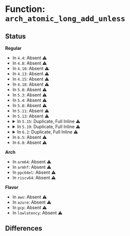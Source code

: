 # Function: <code>arch_atomic_long_add_unless</code>

## Status
<b>Regular</b>
<ul>
<li>
In <code>4.4</code>: Absent ⚠️
</li>
<li>
In <code>4.8</code>: Absent ⚠️
</li>
<li>
In <code>4.10</code>: Absent ⚠️
</li>
<li>
In <code>4.13</code>: Absent ⚠️
</li>
<li>
In <code>4.15</code>: Absent ⚠️
</li>
<li>
In <code>4.18</code>: Absent ⚠️
</li>
<li>
In <code>5.0</code>: Absent ⚠️
</li>
<li>
In <code>5.3</code>: Absent ⚠️
</li>
<li>
In <code>5.4</code>: Absent ⚠️
</li>
<li>
In <code>5.8</code>: Absent ⚠️
</li>
<li>
In <code>5.11</code>: Absent ⚠️
</li>
<li>
In <code>5.13</code>: Absent ⚠️
</li>
<li>
<details>
<summary>In <code>5.15</code>: Duplicate, Full Inline ⚠️</summary>

**Collision:** Static Duplication

**Inline:** Full

**Transformation:** False

**Instances:**

```
In kernel/fork.c (ffffffff810b3237)
Location: include/linux/atomic/atomic-long.h:489
Inline: True
Inline callers:
  - kernel/fork.c:get_mm_exe_file
```
```
In kernel/cgroup/cgroup.c (ffffffff8119d412)
Location: include/linux/atomic/atomic-long.h:489
Inline: True
Inline callers:
  - kernel/cgroup/cgroup.c:cgroup_sk_alloc
  - kernel/cgroup/cgroup.c:cgroup_get_from_id
  - kernel/cgroup/cgroup.c:cgroup_kn_lock_live
```
```
In kernel/cgroup/rdma.c (ffffffff811a2921)
Location: include/linux/atomic/atomic-long.h:489
Inline: True
Inline callers:
  - kernel/cgroup/rdma.c:rdmacg_try_charge
```
```
In kernel/cgroup/cpuset.c (ffffffff811a891c)
Location: include/linux/atomic/atomic-long.h:489
Inline: True
Inline callers:
  - kernel/cgroup/cpuset.c:proc_cpuset_show
```
```
In kernel/bpf/task_iter.c (ffffffff81252cd9)
Location: include/linux/atomic/atomic-long.h:489
Inline: True
Inline callers:
  - kernel/bpf/task_iter.c:task_file_seq_get_next
```
```
In mm/page-writeback.c (ffffffff812a61a0)
Location: include/linux/atomic/atomic-long.h:489
Inline: True
Inline callers:
  - mm/page-writeback.c:balance_dirty_pages_ratelimited
  - mm/page-writeback.c:balance_dirty_pages_ratelimited
```
```
In mm/backing-dev.c (ffffffff812c6159)
Location: include/linux/atomic/atomic-long.h:489
Inline: True
Inline callers:
  - mm/backing-dev.c:cleanup_offline_cgwbs_workfn
```
```
In mm/memcontrol.c (ffffffff8135b9bb)
Location: include/linux/atomic/atomic-long.h:489
Inline: True
Inline callers:
  - mm/memcontrol.c:mem_cgroup_sk_alloc
  - mm/memcontrol.c:uncharge_page
  - mm/memcontrol.c:__memcg_kmem_charge_page
  - mm/memcontrol.c:obj_cgroup_charge_pages
  - mm/memcontrol.c:obj_cgroup_uncharge_pages
  - mm/memcontrol.c:mem_cgroup_iter
  - mm/memcontrol.c:mem_cgroup_iter
  - mm/memcontrol.c:get_mem_cgroup_from_mm
  - mm/memcontrol.c:__mem_cgroup_largest_soft_limit_node
```
```
In mm/hugetlb_cgroup.c (ffffffff8135dc2b)
Location: include/linux/atomic/atomic-long.h:489
Inline: True
Inline callers:
  - mm/hugetlb_cgroup.c:__hugetlb_cgroup_charge_cgroup
```
```
In fs/file.c (ffffffff813982e3)
Location: include/linux/atomic/atomic-long.h:489
Inline: True
Inline callers:
  - fs/file.c:__fget_files
```
```
In fs/fs-writeback.c (ffffffff813b081d)
Location: include/linux/atomic/atomic-long.h:489
Inline: True
Inline callers:
  - fs/fs-writeback.c:cgroup_writeback_by_id
  - fs/fs-writeback.c:inode_switch_wbs
  - fs/fs-writeback.c:__inode_attach_wb
```
```
In fs/io_uring.c (ffffffff813eef69)
Location: include/linux/atomic/atomic-long.h:489
Inline: True
Inline callers:
  - fs/io_uring.c:__io_uring_register
  - fs/io_uring.c:io_uring_show_fdinfo
  - fs/io_uring.c:__do_sys_io_uring_enter
  - fs/io_uring.c:io_submit_sqes
  - fs/io_uring.c:io_req_complete_post
```
```
In block/blk-mq.c (ffffffff815d7e45)
Location: include/linux/atomic/atomic-long.h:489
Inline: True
Inline callers:
  - block/blk-mq.c:blk_mq_hctx_notify_offline
  - block/blk-mq.c:blk_mq_timeout_work
```
```
In block/blk-mq-tag.c (ffffffff815def59)
Location: include/linux/atomic/atomic-long.h:489
Inline: True
Inline callers:
  - block/blk-mq-tag.c:blk_mq_queue_tag_busy_iter
```
```
In block/blk-cgroup.c (ffffffff815f35eb)
Location: include/linux/atomic/atomic-long.h:489
Inline: True
Inline callers:
  - block/blk-cgroup.c:blkcg_maybe_throttle_current
```
```
In net/mptcp/subflow.c (ffffffff81c825a8)
Location: include/linux/atomic/atomic-long.h:489
Inline: True
Inline callers:
  - net/mptcp/subflow.c:mptcp_subflow_create_socket
```
</details>
</li>
<li>
<details>
<summary>In <code>5.19</code>: Duplicate, Full Inline ⚠️</summary>

**Collision:** Static Duplication

**Inline:** Full

**Transformation:** False

**Instances:**

```
In kernel/cgroup/cgroup.c (ffffffff811cd797)
Location: include/linux/atomic/atomic-long.h:489
Inline: True
Inline callers:
  - kernel/cgroup/cgroup.c:cgroup_sk_alloc
  - kernel/cgroup/cgroup.c:cgroup_get_from_path
  - kernel/cgroup/cgroup.c:cgroup_get_from_id
  - kernel/cgroup/cgroup.c:cgroup_kn_lock_live
```
```
In kernel/cgroup/cgroup-v1.c (ffffffff811d0547)
Location: include/linux/atomic/atomic-long.h:489
Inline: True
Inline callers:
  - kernel/cgroup/cgroup-v1.c:cgroupstats_build
```
```
In kernel/cgroup/rdma.c (ffffffff811d3400)
Location: include/linux/atomic/atomic-long.h:489
Inline: True
Inline callers:
  - kernel/cgroup/rdma.c:rdmacg_try_charge
```
```
In kernel/cgroup/cpuset.c (ffffffff811d9b49)
Location: include/linux/atomic/atomic-long.h:489
Inline: True
Inline callers:
  - kernel/cgroup/cpuset.c:proc_cpuset_show
```
```
In mm/page-writeback.c (ffffffff812fee33)
Location: include/linux/atomic/atomic-long.h:489
Inline: True
Inline callers:
  - mm/page-writeback.c:balance_dirty_pages_ratelimited
  - mm/page-writeback.c:balance_dirty_pages_ratelimited
```
```
In mm/backing-dev.c (ffffffff813235d6)
Location: include/linux/atomic/atomic-long.h:489
Inline: True
Inline callers:
  - mm/backing-dev.c:cleanup_offline_cgwbs_workfn
```
```
In mm/slub.c (ffffffff813a698b)
Location: include/linux/atomic/atomic-long.h:489
Inline: True
```
```
In mm/memcontrol.c (ffffffff813d5ccc)
Location: include/linux/atomic/atomic-long.h:489
Inline: True
Inline callers:
  - mm/memcontrol.c:obj_cgroup_may_zswap
  - mm/memcontrol.c:mem_cgroup_sk_alloc
  - mm/memcontrol.c:uncharge_folio
  - mm/memcontrol.c:obj_cgroup_charge
  - mm/memcontrol.c:drain_obj_stock
  - mm/memcontrol.c:__memcg_kmem_charge_page
  - mm/memcontrol.c:obj_cgroup_uncharge_pages
  - mm/memcontrol.c:__get_obj_cgroup_from_memcg
  - mm/memcontrol.c:mem_cgroup_iter
  - mm/memcontrol.c:mem_cgroup_iter
  - mm/memcontrol.c:get_mem_cgroup_from_mm
  - mm/memcontrol.c:__mem_cgroup_largest_soft_limit_node
```
```
In mm/hugetlb_cgroup.c (ffffffff813d7d2e)
Location: include/linux/atomic/atomic-long.h:489
Inline: True
Inline callers:
  - mm/hugetlb_cgroup.c:__hugetlb_cgroup_charge_cgroup
```
```
In fs/fs-writeback.c (ffffffff814356ae)
Location: include/linux/atomic/atomic-long.h:489
Inline: True
Inline callers:
  - fs/fs-writeback.c:cgroup_writeback_by_id
  - fs/fs-writeback.c:inode_switch_wbs
  - fs/fs-writeback.c:__inode_attach_wb
```
```
In block/blk-mq.c (ffffffff81684584)
Location: include/linux/atomic/atomic-long.h:489
Inline: True
Inline callers:
  - block/blk-mq.c:blk_mq_hctx_notify_offline
  - block/blk-mq.c:blk_mq_timeout_work
```
```
In block/blk-mq-tag.c (ffffffff8168d6c9)
Location: include/linux/atomic/atomic-long.h:489
Inline: True
Inline callers:
  - block/blk-mq-tag.c:blk_mq_queue_tag_busy_iter
```
```
In block/blk-cgroup.c (ffffffff816a4bd5)
Location: include/linux/atomic/atomic-long.h:489
Inline: True
Inline callers:
  - block/blk-cgroup.c:blkcg_maybe_throttle_current
```
```
In io_uring/io_uring.c (ffffffff816d6d66)
Location: include/linux/atomic/atomic-long.h:489
Inline: True
Inline callers:
  - io_uring/io_uring.c:__do_sys_io_uring_enter
```
```
In net/mptcp/subflow.c (ffffffff81e282d7)
Location: include/linux/atomic/atomic-long.h:489
Inline: True
Inline callers:
  - net/mptcp/subflow.c:mptcp_subflow_create_socket
```
</details>
</li>
<li>
<details>
<summary>In <code>6.2</code>: Duplicate, Full Inline ⚠️</summary>

**Collision:** Static Duplication

**Inline:** Full

**Transformation:** False

**Instances:**

```
In kernel/cgroup/cgroup.c (ffffffff81210e27)
Location: include/linux/atomic/atomic-long.h:489
Inline: True
Inline callers:
  - kernel/cgroup/cgroup.c:cgroup_sk_alloc
  - kernel/cgroup/cgroup.c:cgroup_get_from_path
  - kernel/cgroup/cgroup.c:cgroup_get_from_id
  - kernel/cgroup/cgroup.c:cgroup_kn_lock_live
```
```
In kernel/cgroup/cgroup-v1.c (ffffffff81213fe7)
Location: include/linux/atomic/atomic-long.h:489
Inline: True
Inline callers:
  - kernel/cgroup/cgroup-v1.c:cgroupstats_build
```
```
In kernel/cgroup/rdma.c (ffffffff81217380)
Location: include/linux/atomic/atomic-long.h:489
Inline: True
Inline callers:
  - kernel/cgroup/rdma.c:rdmacg_try_charge
```
```
In kernel/cgroup/cpuset.c (ffffffff8121f019)
Location: include/linux/atomic/atomic-long.h:489
Inline: True
Inline callers:
  - kernel/cgroup/cpuset.c:proc_cpuset_show
```
```
In kernel/bpf/syscall.c (ffffffff812c5ec3)
Location: include/linux/atomic/atomic-long.h:489
Inline: True
```
```
In kernel/bpf/helpers.c (ffffffff812f43b9)
Location: include/linux/atomic/atomic-long.h:489
Inline: True
Inline callers:
  - kernel/bpf/helpers.c:bpf_cgroup_kptr_get
```
```
In kernel/bpf/memalloc.c (ffffffff8131bee4)
Location: include/linux/atomic/atomic-long.h:489
Inline: True
Inline callers:
  - kernel/bpf/memalloc.c:alloc_bulk
```
```
In mm/page-writeback.c (ffffffff813695b7)
Location: include/linux/atomic/atomic-long.h:489
Inline: True
Inline callers:
  - mm/page-writeback.c:balance_dirty_pages_ratelimited_flags
  - mm/page-writeback.c:balance_dirty_pages_ratelimited_flags
```
```
In mm/vmscan.c (ffffffff81382654)
Location: include/linux/atomic/atomic-long.h:489
Inline: True
Inline callers:
  - mm/vmscan.c:run_cmd
```
```
In mm/backing-dev.c (ffffffff81397e26)
Location: include/linux/atomic/atomic-long.h:489
Inline: True
Inline callers:
  - mm/backing-dev.c:cleanup_offline_cgwbs_workfn
```
```
In mm/slub.c (ffffffff81427f6b)
Location: include/linux/atomic/atomic-long.h:489
Inline: True
```
```
In mm/memcontrol.c (ffffffff8145b6b3)
Location: include/linux/atomic/atomic-long.h:489
Inline: True
Inline callers:
  - mm/memcontrol.c:obj_cgroup_may_zswap
  - mm/memcontrol.c:mem_cgroup_sk_alloc
  - mm/memcontrol.c:uncharge_folio
  - mm/memcontrol.c:obj_cgroup_charge
  - mm/memcontrol.c:drain_obj_stock
  - mm/memcontrol.c:__memcg_kmem_charge_page
  - mm/memcontrol.c:obj_cgroup_uncharge_pages
  - mm/memcontrol.c:__get_obj_cgroup_from_memcg
  - mm/memcontrol.c:mem_cgroup_iter
  - mm/memcontrol.c:mem_cgroup_iter
  - mm/memcontrol.c:get_mem_cgroup_from_mm
  - mm/memcontrol.c:__mem_cgroup_largest_soft_limit_node
```
```
In mm/hugetlb_cgroup.c (ffffffff8145db9c)
Location: include/linux/atomic/atomic-long.h:489
Inline: True
Inline callers:
  - mm/hugetlb_cgroup.c:__hugetlb_cgroup_charge_cgroup
```
```
In fs/fs-writeback.c (ffffffff814c371b)
Location: include/linux/atomic/atomic-long.h:489
Inline: True
Inline callers:
  - fs/fs-writeback.c:cgroup_writeback_by_id
  - fs/fs-writeback.c:inode_switch_wbs
  - fs/fs-writeback.c:__inode_attach_wb
```
```
In block/blk-mq.c (ffffffff817423af)
Location: include/linux/atomic/atomic-long.h:489
Inline: True
Inline callers:
  - block/blk-mq.c:blk_mq_hctx_notify_offline
  - block/blk-mq.c:blk_mq_timeout_work
```
```
In block/blk-mq-tag.c (ffffffff8174bec2)
Location: include/linux/atomic/atomic-long.h:489
Inline: True
Inline callers:
  - block/blk-mq-tag.c:blk_mq_queue_tag_busy_iter
```
```
In block/blk-cgroup.c (ffffffff81763964)
Location: include/linux/atomic/atomic-long.h:489
Inline: True
Inline callers:
  - block/blk-cgroup.c:blkcg_maybe_throttle_current
```
```
In io_uring/fdinfo.c (ffffffff8179b972)
Location: include/linux/atomic/atomic-long.h:489
Inline: True
Inline callers:
  - io_uring/fdinfo.c:io_uring_show_fdinfo
```
```
In net/mptcp/subflow.c (ffffffff82000239)
Location: include/linux/atomic/atomic-long.h:489
Inline: True
Inline callers:
  - net/mptcp/subflow.c:mptcp_subflow_create_socket
```
</details>
</li>
<li>
In <code>6.5</code>: Absent ⚠️
</li>
<li>
In <code>6.8</code>: Absent ⚠️
</li>
</ul>
<b>Arch</b>
<ul>
<li>
In <code>arm64</code>: Absent ⚠️
</li>
<li>
In <code>armhf</code>: Absent ⚠️
</li>
<li>
In <code>ppc64el</code>: Absent ⚠️
</li>
<li>
In <code>riscv64</code>: Absent ⚠️
</li>
</ul>
<b>Flavor</b>
<ul>
<li>
In <code>aws</code>: Absent ⚠️
</li>
<li>
In <code>azure</code>: Absent ⚠️
</li>
<li>
In <code>gcp</code>: Absent ⚠️
</li>
<li>
In <code>lowlatency</code>: Absent ⚠️
</li>
</ul>

## Differences
